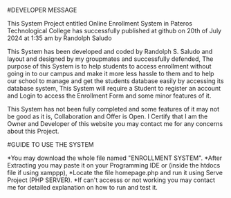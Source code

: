 #DEVELOPER MESSAGE

This System Project entitled Online Enrollment System in Pateros Technological College has successfully published at github on 20th of July 2024 at 1:35 am by Randolph Saludo

This System has been developed and coded by Randolph S. Saludo and layout and designed by my groupmates and successfully defended, The purpose of this System is to help students to access enrollment without going in
to our campus and make it more less hassle to them and to help our school to manage and get the students database easily by accessing its database system, This System will require a Student to register an account and
Login to access the Enrollment Form and some minor features of it.

This System has not been fully completed and some features of it may not be good as it is, Collaboration and Offer is Open.
I Certify that I am the Owner and Developer of this website you may contact me for any concerns about this Project.

#GUIDE TO USE THE SYSTEM

*You may download the whole file named "ENROLLMENT SYSTEM".
*After Extracting you may paste it on your Programming IDE or (inside the htdocs file if using xamppp),
*Locate the file homepage.php and run it using Serve Project (PHP SERVER).
*If can't accesss or not working you may contact me for detailed explanation on how to run and test it.
